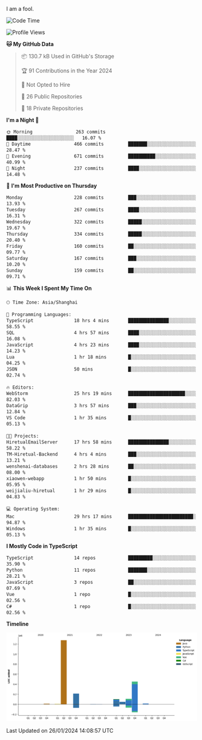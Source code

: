 I am a fool.

<!--START_SECTION:waka-->
![Code Time](http://img.shields.io/badge/Code%20Time-1%2C156%20hrs%2042%20mins-blue)

![Profile Views](http://img.shields.io/badge/Profile%20Views-0-blue)

**🐱 My GitHub Data** 

> 📦 130.7 kB Used in GitHub's Storage 
 > 
> 🏆 91 Contributions in the Year 2024
 > 
> 🚫 Not Opted to Hire
 > 
> 📜 26 Public Repositories 
 > 
> 🔑 18 Private Repositories 
 > 
**I'm a Night 🦉** 

```text
🌞 Morning                263 commits         ████░░░░░░░░░░░░░░░░░░░░░   16.07 % 
🌆 Daytime                466 commits         ███████░░░░░░░░░░░░░░░░░░   28.47 % 
🌃 Evening                671 commits         ██████████░░░░░░░░░░░░░░░   40.99 % 
🌙 Night                  237 commits         ████░░░░░░░░░░░░░░░░░░░░░   14.48 % 
```
📅 **I'm Most Productive on Thursday** 

```text
Monday                   228 commits         ███░░░░░░░░░░░░░░░░░░░░░░   13.93 % 
Tuesday                  267 commits         ████░░░░░░░░░░░░░░░░░░░░░   16.31 % 
Wednesday                322 commits         █████░░░░░░░░░░░░░░░░░░░░   19.67 % 
Thursday                 334 commits         █████░░░░░░░░░░░░░░░░░░░░   20.40 % 
Friday                   160 commits         ██░░░░░░░░░░░░░░░░░░░░░░░   09.77 % 
Saturday                 167 commits         ███░░░░░░░░░░░░░░░░░░░░░░   10.20 % 
Sunday                   159 commits         ██░░░░░░░░░░░░░░░░░░░░░░░   09.71 % 
```


📊 **This Week I Spent My Time On** 

```text
🕑︎ Time Zone: Asia/Shanghai

💬 Programming Languages: 
TypeScript               18 hrs 4 mins       ███████████████░░░░░░░░░░   58.55 % 
SQL                      4 hrs 57 mins       ████░░░░░░░░░░░░░░░░░░░░░   16.08 % 
JavaScript               4 hrs 23 mins       ████░░░░░░░░░░░░░░░░░░░░░   14.23 % 
Lua                      1 hr 18 mins        █░░░░░░░░░░░░░░░░░░░░░░░░   04.25 % 
JSON                     50 mins             █░░░░░░░░░░░░░░░░░░░░░░░░   02.74 % 

🔥 Editors: 
WebStorm                 25 hrs 19 mins      █████████████████████░░░░   82.03 % 
DataGrip                 3 hrs 57 mins       ███░░░░░░░░░░░░░░░░░░░░░░   12.84 % 
VS Code                  1 hr 35 mins        █░░░░░░░░░░░░░░░░░░░░░░░░   05.13 % 

🐱‍💻 Projects: 
HiretualEmailServer      17 hrs 58 mins      ███████████████░░░░░░░░░░   58.22 % 
TM-Hiretual-Backend      4 hrs 4 mins        ███░░░░░░░░░░░░░░░░░░░░░░   13.21 % 
wenshenai-databases      2 hrs 28 mins       ██░░░░░░░░░░░░░░░░░░░░░░░   08.00 % 
xiaowen-webapp           1 hr 50 mins        █░░░░░░░░░░░░░░░░░░░░░░░░   05.95 % 
weijialiu-hiretual       1 hr 29 mins        █░░░░░░░░░░░░░░░░░░░░░░░░   04.83 % 

💻 Operating System: 
Mac                      29 hrs 17 mins      ████████████████████████░   94.87 % 
Windows                  1 hr 35 mins        █░░░░░░░░░░░░░░░░░░░░░░░░   05.13 % 
```

**I Mostly Code in TypeScript** 

```text
TypeScript               14 repos            █████████░░░░░░░░░░░░░░░░   35.90 % 
Python                   11 repos            ███████░░░░░░░░░░░░░░░░░░   28.21 % 
JavaScript               3 repos             ██░░░░░░░░░░░░░░░░░░░░░░░   07.69 % 
Vue                      1 repo              █░░░░░░░░░░░░░░░░░░░░░░░░   02.56 % 
C#                       1 repo              █░░░░░░░░░░░░░░░░░░░░░░░░   02.56 % 
```



**Timeline**

![Lines of Code chart](https://raw.githubusercontent.com/VeejaLiu/VeejaLiu/master/assets/bar_graph.png)


 Last Updated on 26/01/2024 14:08:57 UTC
<!--END_SECTION:waka-->
